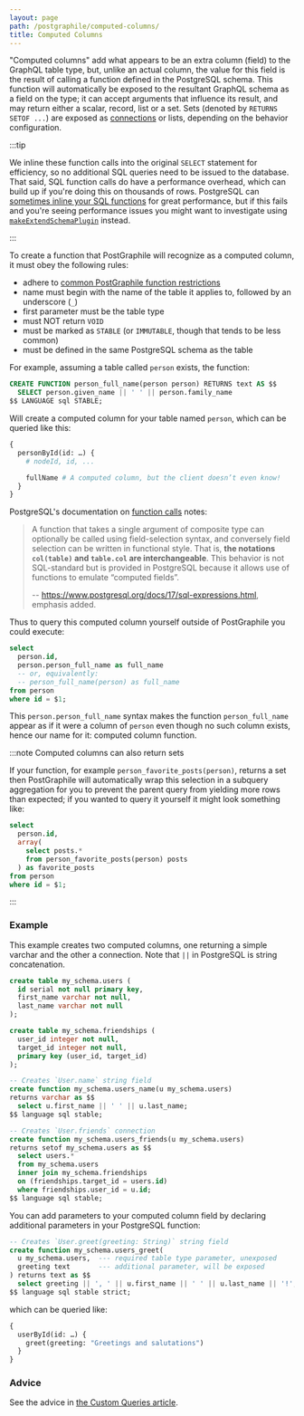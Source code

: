 ```yaml
---
layout: page
path: /postgraphile/computed-columns/
title: Computed Columns
---
```


"Computed columns" add what appears to be an extra column (field) to the GraphQL
table type, but, unlike an actual column, the value for this field is the result
of calling a function defined in the PostgreSQL schema. This function will
automatically be exposed to the resultant GraphQL schema as a field on the type;
it can accept arguments that influence its result, and may return either a
scalar, record, list or a set. Sets (denoted by `RETURNS SETOF ...`) are exposed
as [connections](./connections) or lists, depending on the behavior configuration.

:::tip

We inline these function calls into the original `SELECT` statement for
efficiency, so no additional SQL queries need to be issued to the database.
That said, SQL function calls do have a performance overhead, which can build
up if you're doing this on thousands of rows. PostgreSQL can [sometimes inline
your SQL functions](https://wiki.postgresql.org/wiki/Inlining_of_SQL_functions)
for great performance, but if this fails and you're seeing performance issues
you might want to investigate using
[`makeExtendSchemaPlugin`](./make-extend-schema-plugin) instead.

:::

To create a function that PostGraphile will recognize as a computed column, it
must obey the following rules:

- adhere to
  [common PostGraphile function restrictions](./function-restrictions)
- name must begin with the name of the table it applies to, followed by an
  underscore (`_`)
- first parameter must be the table type
- must NOT return `VOID`
- must be marked as `STABLE` (or `IMMUTABLE`, though that tends to be less
  common)
- must be defined in the same PostgreSQL schema as the table

For example, assuming a table called `person` exists, the function:

```sql
CREATE FUNCTION person_full_name(person person) RETURNS text AS $$
  SELECT person.given_name || ' ' || person.family_name
$$ LANGUAGE sql STABLE;
```

Will create a computed column for your table named `person`, which can be
queried like this:

```graphql {5}
{
  personById(id: …) {
    # nodeId, id, ...

    fullName # A computed column, but the client doesn’t even know!
  }
}
```

PostgreSQL's documentation on [function
calls](https://www.postgresql.org/docs/17/sql-expressions.html#SQL-EXPRESSIONS-FUNCTION-CALLS)
notes:

> A function that takes a single argument of composite type can optionally be
> called using field-selection syntax, and conversely field selection can be
> written in functional style. That is, **the notations `col(table)` and `table.col`
> are interchangeable**. This behavior is not SQL-standard but is provided in
> PostgreSQL because it allows use of functions to emulate “computed fields”.
>
> -- https://www.postgresql.org/docs/17/sql-expressions.html, emphasis added.

Thus to query this computed column yourself outside of PostGraphile you could
execute:

```sql {3,5}
select
  person.id,
  person.person_full_name as full_name
  -- or, equivalently:
  -- person_full_name(person) as full_name
from person
where id = $1;
```

This `person.person_full_name` syntax makes the function `person_full_name`
appear as if it were a column of `person` even though no such column exists,
hence our name for it: computed column function.

:::note Computed columns can also return sets

If your function, for example `person_favorite_posts(person)`, returns a set
then PostGraphile will automatically wrap this selection in a subquery
aggregation for you to prevent the parent query from yielding more rows than
expected; if you wanted to query it yourself it might look something like:

```sql {3-6}
select
  person.id,
  array(
    select posts.*
    from person_favorite_posts(person) posts
  ) as favorite_posts
from person
where id = $1;
```

:::

### Example

This example creates two computed columns, one returning a simple varchar and
the other a connection. Note that `||` in PostgreSQL is string concatenation.

```sql {14-17,20-27}
create table my_schema.users (
  id serial not null primary key,
  first_name varchar not null,
  last_name varchar not null
);

create table my_schema.friendships (
  user_id integer not null,
  target_id integer not null,
  primary key (user_id, target_id)
);

-- Creates `User.name` string field
create function my_schema.users_name(u my_schema.users)
returns varchar as $$
  select u.first_name || ' ' || u.last_name;
$$ language sql stable;

-- Creates `User.friends` connection
create function my_schema.users_friends(u my_schema.users)
returns setof my_schema.users as $$
  select users.*
  from my_schema.users
  inner join my_schema.friendships
  on (friendships.target_id = users.id)
  where friendships.user_id = u.id;
$$ language sql stable;
```

You can add parameters to your computed column field by declaring additional
parameters in your PostgreSQL function:

```sql {1,4}
-- Creates `User.greet(greeting: String)` string field
create function my_schema.users_greet(
  u my_schema.users,  --- required table type parameter, unexposed
  greeting text       --- additional parameter, will be exposed
) returns text as $$
  select greeting || ', ' || u.first_name || ' ' || u.last_name || '!';
$$ language sql stable strict;
```

which can be queried like:

```graphql {3}
{
  userById(id: …) {
    greet(greeting: "Greetings and salutations")
  }
}
```

### Advice

See the advice in [the Custom Queries article](./custom-queries/#advice).
